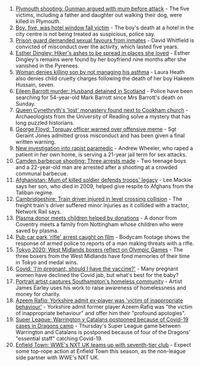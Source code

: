 1. [Plymouth shooting: Gunman argued with mum before attack](https://www.bbc.co.uk/news/uk-england-devon-58260590) - The five victims, including a father and daughter out walking their dog, were killed in Plymouth.
2. [Boy, five, was hotel window fall victim](https://www.bbc.co.uk/news/uk-england-south-yorkshire-58269533) - The boy's death at a hotel in the city centre is not being treated as suspicious, police say.
3. [Prison guard demanded sexual favours from inmates](https://www.bbc.co.uk/news/uk-england-tyne-58268531) - David Whitfield is convicted of misconduct over the activity, which lasted five years.
4. [Esther Dingley: Hiker's ashes to be spread in places she loved](https://www.bbc.co.uk/news/uk-england-tyne-58269737) - Esther Dingley's remains were found by her boyfriend nine months after she vanished in the Pyrenees.
5. [Woman denies killing son by not managing his asthma](https://www.bbc.co.uk/news/uk-england-birmingham-58269840) - Laura Heath also denies child cruelty charges following the death of her boy Hakeem Hussain, seven.
6. [Eileen Barrott murder: Husband detained in Scotland](https://www.bbc.co.uk/news/uk-england-leeds-58266900) - Police have been searching for 54-year-old Mark Barrott since Mrs Barrott's death on Sunday.
7. [Queen Cynethryth's 'lost' monastery found next to Cookham church](https://www.bbc.co.uk/news/uk-england-berkshire-58258647) - Archaeologists from the University of Reading solve a mystery that has long puzzled historians.
8. [George Floyd: Torquay officer warned over offensive meme](https://www.bbc.co.uk/news/uk-england-devon-58270883) - Sgt Geraint Jones admitted gross misconduct and has been given a final written warning.
9. [New investigation into rapist paramedic](https://www.bbc.co.uk/news/uk-england-cambridgeshire-58206031) - Andrew Wheeler, who raped a patient in her own home, is serving a 21-year jail term for sex attacks.
10. [Camden barbecue shooting: Three arrests made](https://www.bbc.co.uk/news/uk-england-london-58269628) - Two teenage boys and a 22-year-old man are arrested after a shooting at a crowded communal barbecue.
11. [Afghanistan: Mum of killed soldier defends troops' legacy](https://www.bbc.co.uk/news/uk-england-oxfordshire-58261080) - Lee Mackie says her son, who died in 2009, helped give respite to Afghans from the Taliban regime.
12. [Cambridgeshire: Train driver injured in level crossing collision](https://www.bbc.co.uk/news/uk-england-cambridgeshire-58269427) - The freight train's driver suffered minor injuries as it collided with a tractor, Network Rail says.
13. [Plasma donor meets children helped by donations](https://www.bbc.co.uk/news/uk-england-coventry-warwickshire-58261942) - A donor from Coventry meets a family from Nottingham whose children who were saved by plasma.
14. [Pub car park 'rifle' arrest caught on film](https://www.bbc.co.uk/news/uk-england-norfolk-58258077) - Bodycam footage shows the response of armed police to reports of a man making threats with a rifle.
15. [Tokyo 2020: West Midlands boxers reflect on Olympic Games](https://www.bbc.co.uk/news/uk-england-birmingham-58259342) - The three boxers from the West Midlands have fond memories of their time in Tokyo and medal wins.
16. [Covid: 'I'm pregnant, should I have the vaccine?'](https://www.bbc.co.uk/news/uk-england-london-58089039) - Many pregnant women have declined the Covid jab, but what's best for the baby?
17. [Portrait artist captures Southampton's homeless community](https://www.bbc.co.uk/news/uk-england-hampshire-58246412) - Artist James Earley uses his work to raise awareness of homelessness and money for charity.
18. [Azeem Rafiq: Yorkshire admit ex-player was 'victim of inappropriate behaviour'](https://www.bbc.co.uk/sport/cricket/58269449) - Yorkshire admit former player Azeem Rafiq was "the victim of inappropriate behaviour" and offer him their "profound apologies".
19. [Super League: Warrington v Catalans postponed because of Covid-19 cases in Dragons camp](https://www.bbc.co.uk/sport/rugby-league/58270764) - Thursday's Super League game between Warrington and Catalans is postponed because of four of the Dragons' "essential staff" catching Covid-19.
20. [Enfield Town: WWE's NXT UK teams up with seventh-tier club](https://www.bbc.co.uk/sport/football/58269637) - Expect some top-rope action at Enfield Town this season, as the non-league side partner with WWE's NXT UK.
